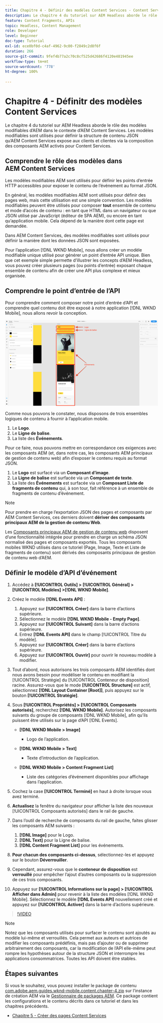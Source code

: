 ```yaml
---
title: Chapitre 4 - Définir des modèles Content Services - Content Services
description: Le chapitre 4 du tutoriel sur AEM Headless aborde le rôle des modèles modifiables d’AEM dans le contexte d’AEM Content Services. Les modèles modifiables sont utilisés pour définir la structure de contenu JSON exposée par AEM Content Services.
feature: Content Fragments, APIs
topic: Headless, Content Management
role: Developer
level: Beginner
doc-type: Tutorial
exl-id: ece0bf0d-c4af-4962-9c00-f2849c2d8f6f
duration: 266
source-git-commit: 9fef4b77a2c70c8cf525d42686f4120e481945ee
workflow-type: tm+mt
source-wordcount: '778'
ht-degree: 100%

---
```


# Chapitre 4 - Définitr des modèles Content Services

Le chapitre 4 du tutoriel sur AEM Headless aborde le rôle des modèles modifiables d’AEM dans le contexte d’AEM Content Services. Les modèles modifiables sont utilisés pour définir la structure de contenu JSON qu’AEM Content Services expose aux clients et clientes via la composition des composants AEM activés pour Content Services.

## Comprendre le rôle des modèles dans AEM Content Services

Les modèles modifiables AEM sont utilisés pour définir les points d’entrée HTTP accessibles pour exposer le contenu de l’événement au format JSON.

En général, les modèles modifiables AEM sont utilisés pour définir des pages web, mais cette utilisation est une simple convention. Les modèles modifiables peuvent être utilisés pour composer **tout** ensemble de contenu et mode d’accès de contenu : en tant que HTML dans un navigateur ou que JSON utilisé par JavaScript (éditeur de SPA AEM), ou encore en tant qu’application mobile. Cela dépend de la manière dont cette page est demandée.

Dans AEM Content Services, des modèles modifiables sont utilisés pour définir la manière dont les données JSON sont exposées.

Pour l’application [!DNL WKND Mobile], nous allons créer un modèle modifiable unique utilisé pour générer un point d’entrée API unique. Bien que cet exemple simple permette d’illustrer les concepts d’AEM Headless, vous pouvez créer plusieurs pages (ou points d’entrée) exposant chaque ensemble de contenu afin de créer une API plus complexe et mieux organisée.

## Comprendre le point d’entrée de l’API

Pour comprendre comment composer notre point d’entrée d’API et comprendre quel contenu doit être exposé à notre application [!DNL WKND Mobile], nous allons revoir la conception.

![Décomposition de page de l’API d’événements.](./assets/chapter-4/design-to-component-mapping.png)

Comme nous pouvons le constater, nous disposons de trois ensembles logiques de contenu à fournir à l’application mobile.

1. Le **Logo**.
2. Le **Ligne de balise**.
3. La liste des **Événements**.

Pour ce faire, nous pouvons mettre en correspondance ces exigences avec les composants AEM (et, dans notre cas, les composants AEM principaux de gestion de contenu web) afin d’exposer le contenu requis au format JSON.

1. Le **Logo** est surfacé via un **Composant d’image**.
2. La **Ligne de balise** est surfacée via un **Composant de texte**.
3. La liste des **Événements** est surfacée via un **Composant Liste de fragments de contenu** qui, à son tour, fait référence à un ensemble de fragments de contenu d’événement.

>[!NOTE]
>
>Pour prendre en charge l’exportation JSON des pages et composants par AEM Content Services, ces derniers doivent **dériver des composants principaux AEM de la gestion de contenu Web**.
>
>Les [Composants principaux AEM de gestion de contenu web](https://github.com/Adobe-Marketing-Cloud/aem-core-wcm-components) disposent d’une fonctionnalité intégrée pour prendre en charge un schéma JSON normalisé des pages et composants exportés. Tous les composants mobiles WKND utilisés dans ce tutoriel (Page, Image, Texte et Liste de fragments de contenu) sont dérivés des composants principaux de gestion de contenu web d’AEM.

## Définir le modèle d’API d’événement

1. Accédez à **[!UICONTROL Outils] > [!UICONTROL Général] > [!UICONTROL Modèles] >[!DNL WKND Mobile]**.

1. Créez le modèle **[!DNL Events API]** :

   1. Appuyez sur **[!UICONTROL Créer]** dans la barre d’actions supérieure.
   1. Sélectionnez le modèle **[!DNL WKND Mobile - Empty Page]**.
   1. Appuyez sur **[!UICONTROL Suivant]** dans la barre d’actions supérieure.
   1. Entrez **[!DNL Events API]** dans le champ [!UICONTROL Titre du modèle].
   1. Appuyez sur **[!UICONTROL Créer]** dans la barre d’actions supérieure.
   1. Appuyez sur **[!UICONTROL Ouvrir]** pour ouvrir le nouveau modèle à modifier.

1. Tout d’abord, nous autorisons les trois composants AEM identifiés dont nous avons besoin pour modéliser le contenu en modifiant la [!UICONTROL Stratégie] du [!UICONTROL Conteneur de disposition] racine. Assurez-vous que le mode **[!UICONTROL Structure]** est actif, sélectionnez **[!DNL Layout Container \[Root\]]**, puis appuyez sur le bouton **[!UICONTROL Stratégie]**.
1. Sous **[!UICONTROL Propriétés] > [!UICONTROL Composants autorisés]**, recherchez **[!DNL WKND Mobile]**. Autorisez les composants suivants du groupe de composants [!DNL WKND Mobile], afin qu’ils puissent être utilisés sur la page d’API [!DNL Events].

   * **[!DNL WKND Mobile > Image]**

      * Logo de l’application.

   * **[!DNL WKND Mobile > Text]**

      * Texte d’introduction de l’application.

   * **[!DNL WKND Mobile > Content Fragment List]**

      * Liste des catégories d’événement disponibles pour affichage dans l’application.

1. Cochez la case **[!UICONTROL Terminé]** en haut à droite lorsque vous avez terminé.
1. **Actualisez** la fenêtre du navigateur pour afficher la liste des nouveaux [!UICONTROL Composants autorisés] dans le rail de gauche.
1. Dans l’outil de recherche de composants du rail de gauche, faites glisser les composants AEM suivants :
   1. **[!DNL Image]** pour le Logo.
   2. **[!DNL Text]** pour la Ligne de balise.
   3. **[!DNL Content Fragment List]** pour les événements.
1. **Pour chacun des composants ci-dessus**, sélectionnez-les et appuyez sur le bouton **Déverrouiller**.
1. Cependant, assurez-vous que le **conteneur de disposition** est **verrouillé** pour empêcher l’ajout d’autres composants ou la suppression de ces trois composants.
1. Appuyez sur **[!UICONTROL Informations sur la page] > [!UICONTROL Afficher dans Admin]** pour revenir à la liste des modèles [!DNL WKND Mobile]. Sélectionnez le modèle **[!DNL Events API]** nouvellement créé et appuyez sur **[!UICONTROL Activer]** dans la barre d’actions supérieure.

>[!VIDEO](https://video.tv.adobe.com/v/28342?quality=12&learn=on)

>[!NOTE]
>
> Notez que les composants utilisés pour surfacer le contenu sont ajoutés au modèle lui-même et verrouillés. Cela permet aux auteurs et autrices de modifier les composants prédéfinis, mais pas d’ajouter ou de supprimer arbitrairement des composants, car la modification de l’API elle-même peut rompre les hypothèses autour de la structure JSON et interrompre les applications consommatrices. Toutes les API doivent être stables.

## Étapes suivantes

Si vous le souhaitez, vous pouvez installer le package de contenu [com.adobe.aem.guides.wknd-mobile.content.chapter-4.zip](https://github.com/adobe/aem-guides-wknd-mobile/releases/latest) sur l’instance de création AEM via le [Gestionnaire de packages AEM](http://localhost:4502/crx/packmgr/index.jsp). Ce package contient les configurations et le contenu décrits dans ce tutoriel et dans les chapitres précédents.

* [Chapitre 5 - Créer des pages Content Services](./chapter-5.md)
